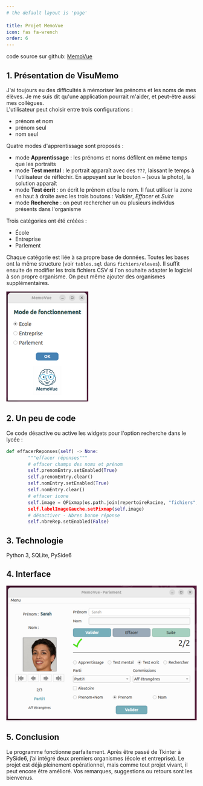 ```yaml
---
# the default layout is 'page'

title: Projet MemoVue  
icon: fas fa-wrench  
order: 6  
---
```


code source sur github: [MemoVue](https://github.com/GerardLeRest/MemoVue)

## 1. Présentation de VisuMemo

J'ai toujours eu des difficultés à mémoriser les prénoms et les noms de mes élèves. Je me suis dit qu'une application pourrait m'aider, et peut-être aussi mes collègues.  
L'utilisateur peut choisir entre trois configurations :

- prénom et nom  
- prénom seul  
- nom seul  

Quatre modes d'apprentissage sont proposés :

- mode **Apprentissage** : les prénoms et noms défilent en même temps que les portraits  
- mode **Test mental** : le portrait apparaît avec des `???`, laissant le temps à l'utilisateur de réfléchir. En appuyant sur le bouton `→` (sous la photo), la solution apparaît  
- mode **Test écrit** : on écrit le prénom et/ou le nom. Il faut utiliser la zone en haut à droite avec les trois boutons : *Valider*, *Effacer* et *Suite*
- mode **Recherche** : on peut rechercher un ou plusieurs individus présents dans l'organisme

Trois catégories ont été créées :

- École  
- Entreprise  
- Parlement  

Chaque catégorie est liée à sa propre base de données. Toutes les bases ont la même structure (voir `tables.sql` dans `fichiers/eleves`). Il suffit ensuite de modifier les trois fichiers CSV si l'on souhaite adapter le logiciel à son propre organisme. On peut même ajouter des organismes supplémentaires.

![Choix_organisme](assets/img/choix_organisme.png)

## 2. Un peu de code

Ce code désactive ou active les widgets pour l'option recherche dans le lycée :

```python
def effacerReponses(self) -> None:
        """effacer réponses"""
        # effacer champs des noms et prénom
        self.prenomEntry.setEnabled(True)
        self.prenomEntry.clear()
        self.nomEntry.setEnabled(True)
        self.nomEntry.clear()
        # effacer icone
        self.image = QPixmap(os.path.join(repertoireRacine, "fichiers", "icones", transparent.png"))
        self.labelImageGauche.setPixmap(self.image) 
        # désactiver - Nbres bonne réponse  
        self.nbreRep.setEnabled(False) 
```

## 3. Technologie

Python 3, SQLite, PySide6

## 4. Interface

![Interface](assets/img/interface.png)

## 5. Conclusion

Le programme fonctionne parfaitement. Après être passé de Tkinter à PySide6, j’ai intégré deux premiers organismes (école et entreprise). Le projet est déjà pleinement opérationnel, mais comme tout projet vivant, il peut encore être amélioré.
Vos remarques, suggestions ou retours sont les bienvenus.
